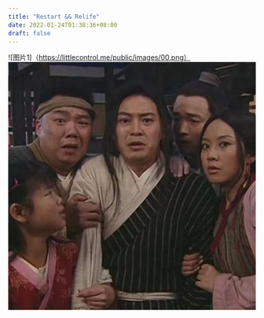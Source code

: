 ```yaml
---
title: "Restart && Relife"
date: 2022-01-24T01:38:36+08:00
draft: false
---
```


![图片1]（https://littlecontrol.me/public/images/00.png）
![图片2](/public/images/微信图片_20220705163119.jpg)
